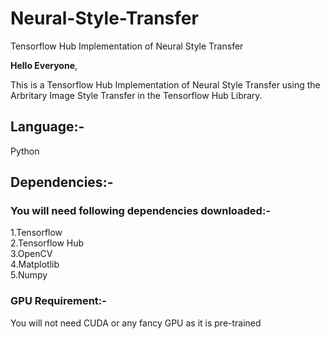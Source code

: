 # Neural-Style-Transfer
Tensorflow Hub Implementation of Neural Style Transfer

<b>Hello Everyone</b>,

This is a Tensorflow Hub Implementation of Neural Style Transfer using the Arbritary Image Style Transfer in the
Tensorflow Hub Library.

<h2>Language:-</h2>
Python

<h2>Dependencies:-</h2>
<h3>You will need following dependencies downloaded:-</h3>
1.Tensorflow<br>
2.Tensorflow Hub<br>
3.OpenCV<br>
4.Matplotlib<br>
5.Numpy<br>
<h3>GPU Requirement:-</h3>
You will not need CUDA or any fancy GPU as it is pre-trained
